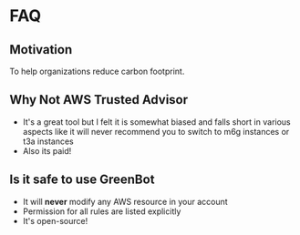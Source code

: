 # FAQ

## Motivation 

To help organizations reduce carbon footprint.

## Why Not AWS Trusted Advisor

* It's a great tool but I felt it is somewhat biased and falls short in various aspects like it will never recommend you to switch to m6g instances or t3a instances
* Also its paid!

## **Is it safe to use GreenBot**

* It will **never** modify any AWS resource in your account
* Permission for all rules are listed explicitly 
* It's open-source!



